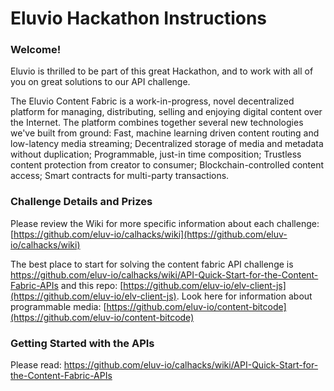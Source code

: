 # Eluvio Hackathon Instructions

### Welcome!

Eluvio is thrilled to be part of this great Hackathon, and to work with all of you on great solutions to our API challenge.

The Eluvio Content Fabric is a work-in-progress, novel decentralized platform for managing, distributing, selling and enjoying digital content over the Internet. The platform combines together several new technologies we've built from ground: Fast, machine learning driven content routing and low-latency media streaming; Decentralized storage of media and metadata without duplication; Programmable, just-in time composition; Trustless content protection from creator to consumer; Blockchain-controlled content access; Smart contracts for multi-party transactions.

###  Challenge Details and Prizes

Please review the Wiki for more specific information about each challenge: [https://github.com/eluv-io/calhacks/wiki](https://github.com/eluv-io/calhacks/wiki)

The best place to start for solving the content fabric API challenge is https://github.com/eluv-io/calhacks/wiki/API-Quick-Start-for-the-Content-Fabric-APIs and this repo: [https://github.com/eluv-io/elv-client-js](https://github.com/eluv-io/elv-client-js).
Look here for information about programmable media: [https://github.com/eluv-io/content-bitcode](https://github.com/eluv-io/content-bitcode)

### Getting Started with the APIs

Please read: https://github.com/eluv-io/calhacks/wiki/API-Quick-Start-for-the-Content-Fabric-APIs 
